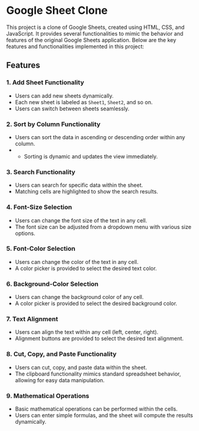 # Google Sheet Clone

This project is a clone of Google Sheets, created using HTML, CSS, and JavaScript. It provides several functionalities to mimic the behavior and features of the original Google Sheets application. Below are the key features and functionalities implemented in this project:



## Features

### 1. Add Sheet Functionality
  - Users can add new sheets dynamically.
  - Each new sheet is labeled as `Sheet1`, `Sheet2`, and so on.
  - Users can switch between sheets seamlessly.

### 2. Sort by Column Functionality
  - Users can sort the data in ascending or descending order within any column.
  - - Sorting is dynamic and updates the view immediately.

### 3. Search Functionality
  - Users can search for specific data within the sheet.
  - Matching cells are highlighted to show the search results.

### 4. Font-Size Selection
  - Users can change the font size of the text in any cell.
  - The font size can be adjusted from a dropdown menu with various size options.

### 5. Font-Color Selection
  - Users can change the color of the text in any cell.
   - A color picker is provided to select the desired text color.

### 6. Background-Color Selection
  - Users can change the background color of any cell.
  - A color picker is provided to select the desired background color.

### 7. Text Alignment
  - Users can align the text within any cell (left, center, right).
  - Alignment buttons are provided to select the desired text alignment.

### 8. Cut, Copy, and Paste Functionality
  - Users can cut, copy, and paste data within the sheet.
  - The clipboard functionality mimics standard spreadsheet behavior, allowing for easy data manipulation.

### 9. Mathematical Operations
  - Basic mathematical operations can be performed within the cells.
  - Users can enter simple formulas, and the sheet will compute the results dynamically.
